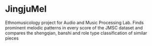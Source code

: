 # JingjuMel
Ethnomusicology project for Audio and Music Processing Lab. Finds prominent melodic patterns in every score of the JMSC dataset and compares the shengqian, banshi and role type classification of similar pieces
